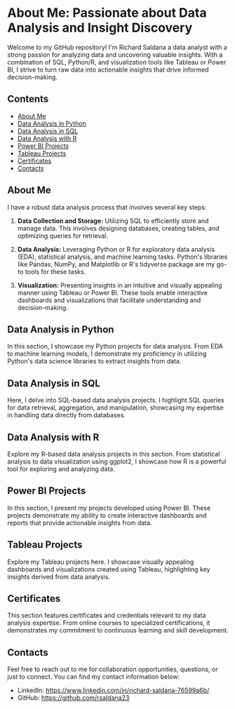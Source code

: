 # About Me: Passionate about Data Analysis and Insight Discovery

Welcome to my GitHub repository! I'm Richard Saldana a data analyst with a strong passion for analyzing data and uncovering valuable insights. With a combination of SQL, Python/R, and visualization tools like Tableau or Power BI, I strive to turn raw data into actionable insights that drive informed decision-making.

## Contents
- [About Me](#about-me)
- [Data Analysis in Python](#data-analysis-in-python)
- [Data Analysis in SQL](#data-analysis-in-sql)
- [Data Analysis with R](#data-analysis-with-r)
- [Power BI Projects](#power-bi-projects)
- [Tableau Projects](#tableau-projects)
- [Certificates](#certificates)
- [Contacts](#contacts)

## About Me

I have a robust data analysis process that involves several key steps:

1. **Data Collection and Storage:** Utilizing SQL to efficiently store and manage data. This involves designing databases, creating tables, and optimizing queries for retrieval.

2. **Data Analysis:** Leveraging Python or R for exploratory data analysis (EDA), statistical analysis, and machine learning tasks. Python's libraries like Pandas, NumPy, and Matplotlib or R's tidyverse package are my go-to tools for these tasks.

3. **Visualization:** Presenting insights in an intuitive and visually appealing manner using Tableau or Power BI. These tools enable interactive dashboards and visualizations that facilitate understanding and decision-making.

## Data Analysis in Python

In this section, I showcase my Python projects for data analysis. From EDA to machine learning models, I demonstrate my proficiency in utilizing Python's data science libraries to extract insights from data.

## Data Analysis in SQL

Here, I delve into SQL-based data analysis projects. I highlight SQL queries for data retrieval, aggregation, and manipulation, showcasing my expertise in handling data directly from databases.

## Data Analysis with R

Explore my R-based data analysis projects in this section. From statistical analysis to data visualization using ggplot2, I showcase how R is a powerful tool for exploring and analyzing data.

## Power BI Projects

In this section, I present my projects developed using Power BI. These projects demonstrate my ability to create interactive dashboards and reports that provide actionable insights from data.

## Tableau Projects

Explore my Tableau projects here. I showcase visually appealing dashboards and visualizations created using Tableau, highlighting key insights derived from data analysis.

## Certificates

This section features certificates and credentials relevant to my data analysis expertise. From online courses to specialized certifications, it demonstrates my commitment to continuous learning and skill development.

## Contacts

Feel free to reach out to me for collaboration opportunities, questions, or just to connect. You can find my contact information below:

- LinkedIn: https://www.linkedin.com/in/richard-saldana-76599a6b/
- GitHub: https://github.com/rsaldana23

